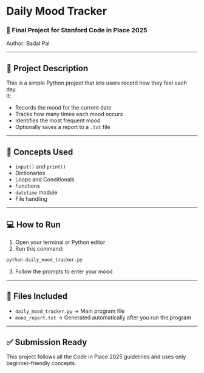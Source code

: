# Daily Mood Tracker

### 👤 Final Project for Stanford Code in Place 2025  
Author: Badal Pal

---

## 📘 Project Description

This is a simple Python project that lets users record how they feel each day.  
It:
- Records the mood for the current date
- Tracks how many times each mood occurs
- Identifies the most frequent mood
- Optionally saves a report to a `.txt` file

---

## 🧠 Concepts Used
- `input()` and `print()`
- Dictionaries
- Loops and Conditionals
- Functions
- `datetime` module
- File handling

---

## 💻 How to Run

1. Open your terminal or Python editor  
2. Run this command:
```bash
python daily_mood_tracker.py
```
3. Follow the prompts to enter your mood

---

## 📂 Files Included

- `daily_mood_tracker.py` → Main program file
- `mood_report.txt` → Generated automatically after you run the program

---

## ✅ Submission Ready

This project follows all the Code in Place 2025 guidelines and uses only beginner-friendly concepts.
